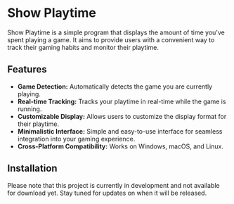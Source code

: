 # Show Playtime

Show Playtime is a simple program that displays the amount of time you've spent playing a game. It aims to provide users with a convenient way to track their gaming habits and monitor their playtime.

## Features

- **Game Detection:** Automatically detects the game you are currently playing.
- **Real-time Tracking:** Tracks your playtime in real-time while the game is running.
- **Customizable Display:** Allows users to customize the display format for their playtime.
- **Minimalistic Interface:** Simple and easy-to-use interface for seamless integration into your gaming experience.
- **Cross-Platform Compatibility:** Works on Windows, macOS, and Linux.

## Installation

Please note that this project is currently in development and not available for download yet. Stay tuned for updates on when it will be released.
